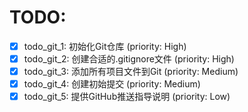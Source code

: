 # TODO:

- [x] todo_git_1: 初始化Git仓库 (priority: High)
- [x] todo_git_2: 创建合适的.gitignore文件 (priority: High)
- [x] todo_git_3: 添加所有项目文件到Git (priority: Medium)
- [x] todo_git_4: 创建初始提交 (priority: Medium)
- [x] todo_git_5: 提供GitHub推送指导说明 (priority: Low)

